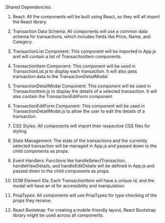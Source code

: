 Shared Dependencies:

1. React: All the components will be built using React, so they will all import the React library.

2. Transaction Data Schema: All components will use a common data schema for transactions, which includes fields like Price, Name, and Category.

3. TransactionList Component: This component will be imported in App.js and will contain a list of TransactionItem components.

4. TransactionItem Component: This component will be used in TransactionList.js to display each transaction. It will also pass transaction data to the TransactionDetailModal.

5. TransactionDetailModal Component: This component will be used in TransactionItem.js to display the details of a selected transaction. It will also contain the TransactionEditForm component.

6. TransactionEditForm Component: This component will be used in TransactionDetailModal.js to allow the user to edit the details of a transaction.

7. CSS Styles: All components will import their respective CSS files for styling.

8. State Management: The state of the transactions and the currently selected transaction will be managed in App.js and passed down to the child components as props.

9. Event Handlers: Functions like handleSelectTransaction, handleViewDetails, and handleEditDetails will be defined in App.js and passed down to the child components as props.

10. DOM Element IDs: Each TransactionItem will have a unique id, and the modal will have an id for accessibility and manipulation.

11. PropTypes: All components will use PropTypes for type checking of the props they receive.

12. React Bootstrap: For creating a mobile-friendly layout, React Bootstrap library might be used across all components.